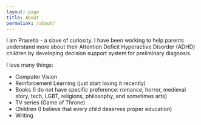 ```yaml
---
layout: page
title: About
permalink: /about/
---
```


I am Prasetia - a slave of curiosity. I have been working to help parents understand more about their Attention Deficit Hyperactive Disorder (ADHD) children by developing decision support system for preliminary diagnosis.

I love many things:
- Computer Vision
- Reinforcement Learning (just start loving it recently)
- Books (I do not have specific preference: romance, horror, medieval story, tech, LGBT, religions, philosophy, and sometimes arts)
- TV series (Game of Throne)
- Children (I believe that every child deserves proper education)
- Writing